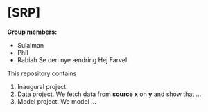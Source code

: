# \[SRP\]

**Group members:**
- Sulaiman
- Phil
- Rabiah
Se den nye ændring
Hej 
Farvel


This repository contains  
1. Inaugural project. 
2. Data project. We fetch data from **source x** on **y** and show that ...
3. Model project. We model ...

